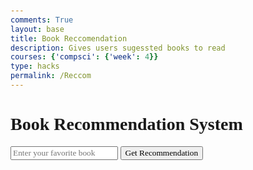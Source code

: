 ```yaml
---
comments: True
layout: base
title: Book Reccomendation 
description: Gives users sugessted books to read
courses: {'compsci': {'week': 4}}
type: hacks
permalink: /Reccom
---
```

<html lang="en">
<head>
    <meta charset="UTF-8">
    <meta name="viewport" content="width=device-width, initial-scale=1.0">
    <title>Book Recommendation System</title>
    <style>
        body, input, button, div, h3, p, a, h1 {
            font-family: 'Times New Roman', Times, serif;
        }
        body {
            margin: 50px;
        }
        .container {
            display: flex;
            align-items: center;
        }
        .book-search {
            margin-left: 20px;
        }
        .book-card {
            border: 1px solid #ddd;
            margin-bottom: 20px;
            padding: 10px;
        }
        .book-card img {
            max-width: 100px;
            height: auto;
        }
    </style>
</head>
<body>
    <h1>Book Recommendation System</h1> 
    <!-- Input box for favorite book -->
    <div>
        <input type="text" id="favoriteBookInput" placeholder="Enter your favorite book">
        <button onclick="getRecommendation()">Get Recommendation</button>
    </div>
    <!-- Display recommended books here -->
    <div id="recommendationResults">
        <!-- Recommended books will be displayed here -->
    </div>

<script>
    async function getRecommendation() {
        const favoriteBookInput = document.getElementById("favoriteBookInput").value.trim();
        if (favoriteBookInput === "") {
            alert("Please enter your favorite book.");
            return;
        }
        const url = `https://www.googleapis.com/books/v1/volumes?q=${encodeURIComponent(favoriteBookInput)}`;
        const recommendationResults = document.getElementById("recommendationResults");
        recommendationResults.innerHTML = ''; // Clear previous results
        try {
            const response = await fetch(url);
            if (!response.ok) {
                throw new Error('Network response was not ok');
            }
            const data = await response.json();
            console.log('API Response:', data);
            if (data && data.items && data.items.length > 0) {
                const favoriteBook = data.items[0].volumeInfo; // Assume the first book in the list is the favorite
                const recommendations = await fetchRecommendations(favoriteBook);
                if (recommendations && recommendations.length > 0) {
                    displayRecommendations(recommendations);
                } else {
                    recommendationResults.innerHTML = 'No recommendations found.';
                }
            } else {
                recommendationResults.innerHTML = 'No book found.';
            }
        } catch (error) {
            console.error('Error fetching data:', error);
            recommendationResults.innerHTML = 'An error occurred while fetching data.';
        }
    }

    async function fetchRecommendations(book) {
        const url = `https://www.googleapis.com/books/v1/volumes?q=related:${book.title}`;
        try {
            const response = await fetch(url);
            if (!response.ok) {
                throw new Error('Network response was not ok');
            }
            const data = await response.json();
            console.log('Recommendation Response:', data);
            return data && data.items ? data.items.map(item => item.volumeInfo) : [];
        } catch (error) {
            console.error('Error fetching recommendations:', error);
            return [];
        }
    }

    function displayRecommendations(recommendations) {
        const recommendationResults = document.getElementById("recommendationResults");
        recommendations.forEach(book => {
            const bookElement = document.createElement("div");
            bookElement.classList.add("book-card");
            bookElement.innerHTML = `
                <h3>${escapeHTML(book.title)}</h3>
                <img src="${book.imageLinks && book.imageLinks.thumbnail ? book.imageLinks.thumbnail : 'No image available'}" alt="${escapeHTML(book.title)}">
                <p>Author: ${book.authors ? book.authors.join(', ') : 'Unknown'}</p>
                <p>Rating: ${book.averageRating ? book.averageRating : 'Not available'}</p>
                <p>Plot: ${book.description ? book.description : 'Not available'}</p>
                <a href="${book.infoLink}" target="_blank">More info</a>
            `;
            recommendationResults.appendChild(bookElement);
        });
    }

    function escapeHTML(html) {
        return html.replace(/&/g, "&amp;").replace(/</g, "&lt;").replace(/>/g, "&gt;").replace(/"/g, "&quot;").replace(/'/g, "&#039;");
    }
</script>
</body>
</html>
